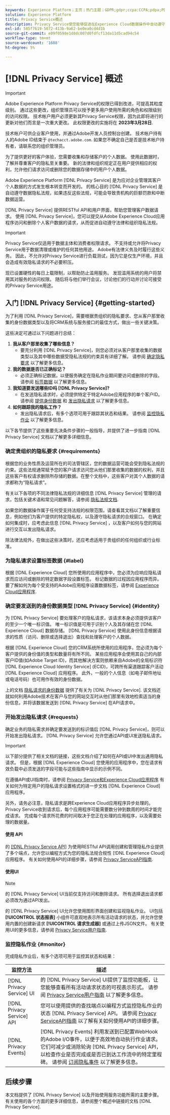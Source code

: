 ```yaml
---
keywords: Experience Platform；主页；热门主题；GDPR;gdpr;ccpa:CCPA;pdpa;PDPA;pdpa_hat;PDPA_THA;lgpd;LGPD;lgpd_bra;LGPD_BRA;
solution: Experience Platform
title: Privacy Service概述
description: Privacy Service使您能够促进在Experience Cloud数据操作中自动遵守法律隐私法规。
exl-id: 585f7619-5072-413b-9a62-be0ea0cd4d1b
source-git-commit: e09f0598e1d8dc007d0fdfcf13da11d5cad94c54
workflow-type: tm+mt
source-wordcount: '1608'
ht-degree: 5%

---
```


# [!DNL Privacy Service] 概述

>[!IMPORTANT]
>
>Adobe Experience Platform Privacy Service的权限已得到改进，可提高其粒度级别。 通过这些更改，组织管理员可以授予更多用户使用所需的角色和权限级别的访问权限。 技术帐户用户必须更新其Privacy Service权限，因为此即将进行的更新对他们而言是一次重大更改。 此权限更改的实施将在 **2023年3月28日**.
>
>技术帐户可供企业客户使用，并通过Adobe开发人员控制台创建。 技术帐户持有人的Adobe ID结束于 `@techacct.adobe.com`. 如果您不确定自己是否是技术帐户持有者，请联系您的组织管理员。

为了提供更好的客户体验，您需要收集和存储客户的个人数据。 使用此数据时，了解并尊重客户的隐私至关重要。 新的法律和组织规定正在用户提供相应的权利，允许他们请求访问或删除您的数据存储中的用户个人数据。

Adobe Experience Platform [!DNL Privacy Service] 是为应对企业管理其客户个人数据的方式发生根本转变而开发的。 的核心目的 [!DNL Privacy Service] 是自动遵守数据隐私法规，如果违反这些法规，可能会导致贵机构的巨额罚款和中断数据运营。

[!DNL Privacy Service] 提供RESTful API和用户界面，帮助您管理客户数据请求。 使用 [!DNL Privacy Service]，您可以提交从Adobe Experience Cloud应用程序访问和删除个人客户数据的请求，从而促进自动遵守法律和组织隐私法规。

>[!IMPORTANT]
>
>Privacy Service仅适用于数据主体和消费者权限请求。 不支持或允许将Privacy Service用于数据清理或维护的任何其他用途。 Adobe有法律义务及时履行这些义务。 因此，不允许对Privacy Service进行负载测试，因为它是仅生产环境，并且会造成有效隐私请求的不必要积压。
>
>现已设置硬性的每日上载限制，以帮助防止滥用服务。 发现滥用系统的用户将禁用其对服务的访问权限。 随后将与他们举行会议，讨论他们的行动并讨论可接受的Privacy Service用途。

## 入门 [!DNL Privacy Service] {#getting-started}

为了利用 [!DNL Privacy Service]，需要根据贵组织的隐私要求、您从客户那里收集的身份数据类型以及将CRM系统与服务接口的最佳方式，做出一些关键决策。

这些决定可通过以下问题进行总结：

1. **我从客户那里收集了哪些信息？**
   * 要充分利用 [!DNL Privacy Service]，则您必须对从客户那里收集的数据类型以及其中哪些数据受隐私法规的约束具有详细了解。 请参阅 [确定隐私要求](#requirements) 以了解更多信息。
1. **我的数据是否已正确标记？**
   * 必须正确标记数据，以便服务确定在隐私作业期间要访问或删除的字段。 请参阅 [标签数据](#label) 以了解更多信息。
1. **我知道要发送哪些ID吗 [!DNL Privacy Service]?**
   * 在发送隐私请求时，必须提供特定于特定Adobe应用程序的单个客户ID。 请参阅 [提供身份数据](#identity)  和 [发出隐私请求](#requests) 以了解更多信息。
1. **如何跟踪我的隐私工作？**
   * 发出隐私请求后，有多个选项可用于跟踪其状态和结果。 请参阅 [监控隐私作业](#monitor) 以了解更多信息。

以下各节提供了这些重要先决条件步骤的一般指导，并提供了进一步指南 [!DNL Privacy Service] 文档以了解更多详细信息。

### 确定贵组织的隐私要求 {#requirements}

根据您的业务性质及运营所在的司法管辖区，您的数据运营可能会受到隐私法规的约束。这些法规通常赋予您的客户请求访问您从他们那里收集的数据的权利，并且这些客户有权请求删除所存储的数据。在整个文档中，这些客户对其个人数据的请求都称为“隐私请求”。

有关以下各项的不同法律隐私法规的详细信息 [!DNL Privacy Service] 管理的请求，包括关键术语和常见问题解答，请参阅 [隐私法规文档](./regulations/overview.md).

如果您的数据操作属于任何受支持法规的权限范围，请查看其文档以了解重要信息，例如他们为客户提供的特定隐私权，以及遵守隐私请求的合规窗口。 在确定如何集成时，应考虑此信息 [!DNL Privacy Service] ，以及客户如何与您的网站进行交互以发出隐私请求。

除法律法规外，在做出这些决策时，还应考虑适用于贵组织的任何组织或行业标准。

### 为隐私请求设置标签数据 {#label}

根据 [!DNL Experience Cloud] 您所使用的应用程序中，您必须为应响应隐私请求而应访问或删除的特定数据字段设置标签。 标记数据的过程因应用程序而异。 要了解如何为每个受支持的Adobe应用程序设置数据标签，请参阅 [Experience Cloud应用程序](./experience-cloud-apps.md).

### 确定要发送到的身份数据类型 [!DNL Privacy Service] {#identity}

为 [!DNL Privacy Service] 要处理客户的隐私请求，该请求本身必须提供该客户的至少一个唯一标识值。 唯一标识值是可用于识别个人及其存储在您 [!DNL Experience Cloud] 数据存储。 [!DNL Privacy Service] 使用此身份信息根据请求的性质（访问、删除或选择退出）查找和处理客户的个人数据。

根据 [!DNL Experience Cloud] 您的CRM系统所使用的应用程序，您必须为每个客户提供的身份值的类型和数量将有所不同。 某些应用程序会使用其自己的内部客户ID值(如Adobe Target ID)，而其他解决方案则依赖来自Adobe的全局标识符 [!DNL Experience Cloud Identity Service] (ECID)，可跨所有渠道跟踪客户活动 [!DNL Experience Cloud] 应用程序。 此外，一般的个人信息（如电子邮件地址或电话号码）也可用作有效的身份数据。

上的文档 [隐私请求的身份数据](./identity-data.md) 提供了有关为 [!DNL Privacy Service]. 该文档还就如何利用Adobe技术在客户与您的网站交互时从他们那里有效地检索适当的身份信息，并将该数据发送到 [!DNL Privacy Service] 在API请求中。

### 开始发出隐私请求 {#requests}

确定业务的隐私需求并确定要发送到的标识值后 [!DNL Privacy Service]，则可以开始发出隐私请求。 [!DNL Privacy Service] 允许您通过API或UI发送隐私请求。

>[!IMPORTANT]
>
>以下部分提供了相关文档的链接，这些文档介绍了如何在API或UI中发出通用隐私请求。 但是，根据 [!DNL Experience Cloud] 您使用的应用程序中，您在请求有效负载中必须发送的字段可能与这些指南中显示的示例不同。
>
>在遵循API或UI指南时，请参阅 [Privacy Service和Experience Cloud应用程序](./experience-cloud-apps.md) 有关如何为特定用户的隐私请求设置格式的进一步文档 [!DNL Experience Cloud] 应用程序。
>
>另外，请务必注意，隐私请求是跨Experience Cloud应用程序异步处理的。 Privacy Service收到请求后，每个应用程序可能需要数分钟到数周的时间才能完成请求。 完成每个请求所花费的时间取决于您正在处理的应用程序，以及需要处理的数据量。

#### 使用 API

的 [[!DNL Privacy Service API]](https://www.adobe.io/experience-platform-apis/references/privacy-service/) 为使用RESTful API调用创建和管理隐私作业提供了多个端点，允许您以编程方式为您的隐私法规合规性 [!DNL Experience Cloud] 应用程序。 有关如何使用API的详细步骤，请参阅 [Privacy ServiceAPI指南](api/overview.md).

#### 使用UI

>[!NOTE]
>
>的 [!DNL Privacy Service] UI当前仅支持访问和删除请求。 所有选择退出请求都必须改为通过API发出。

的 [!DNL Privacy Service] UI允许您使用图形界面创建和监视隐私作业。 UI包括 **[!UICONTROL 状态报表]** 小组件可直观地表示所有活动请求的状态，并允许您使用内置的创建新请求 **[!UICONTROL 请求生成器]** 或通过上传JSON文件。 有关使用UI的更多信息，请参阅 [Privacy Service用户指南](ui/overview.md).

### 监控隐私作业 {#monitor}

完成隐私作业后，有多个选项可用于监控其状态和结果：

| 监控方法 | 描述 |
| --- | --- |
| [!DNL Privacy Service] UI | 的 [!DNL Privacy Service] UI提供了监控功能板，让您能够查看所有活动请求状态的可视表示形式。 请参阅 [Privacy Service用户指南](ui/overview.md) 以了解更多信息。 |
| [!DNL Privacy Service] API | 您可以使用提供的查找端点以编程方式监控隐私作业的状态 [!DNL Privacy Service] API。 请参阅 [Privacy ServiceAPI指南](./api/overview.md) 以了解有关如何使用API的详细步骤。 |
| [!DNL Privacy Events] | [!DNL Privacy Events] 利用发送到已配置WebHook的Adobe I/O事件，以便于高效地自动执行作业请求。 它们可减少或消除轮询 [!DNL Privacy Service] API，以检查作业是否完成或是否已到达工作流中的特定里程碑。 请参阅 [订阅隐私事件](./privacy-events.md) 以了解更多信息。 |

## 后续步骤

本文档提供了 [!DNL Privacy Service] 以及开始使用服务功能所需的主要步骤。 有关使用的各个方面的更多详细信息，请参阅整个概述中链接的文档 [!DNL Privacy Service].
